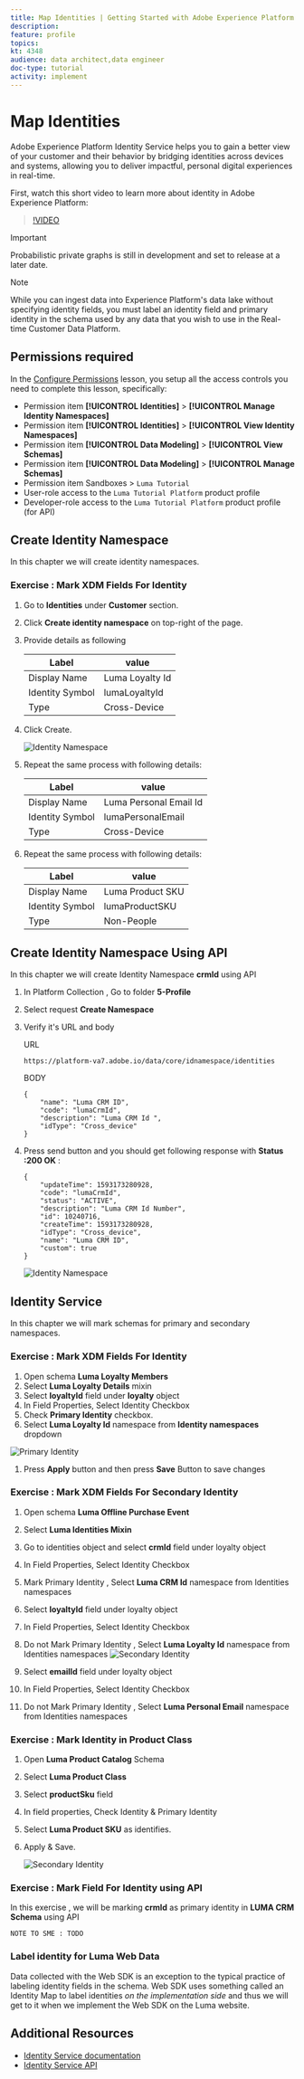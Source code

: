 ```yaml
---
title: Map Identities | Getting Started with Adobe Experience Platform for Data Architects and Data Engineers
description: 
feature: profile
topics: 
kt: 4348
audience: data architect,data engineer
doc-type: tutorial
activity: implement
---
```


# Map Identities

Adobe Experience Platform Identity Service helps you to gain a better view of your customer and their behavior by bridging identities across devices and systems, allowing you to deliver impactful, personal digital experiences in real-time. 

First, watch this short video to learn more about identity in Adobe Experience Platform:
>[!VIDEO](https://video.tv.adobe.com/v/27841?quality=12&learn=on)

>[!IMPORTANT]
>
>Probabilistic private graphs is still in development and set to release at a later date.

>[!NOTE]
>
>While you can ingest data into Experience Platform's data lake without specifying identity fields, you must label an identity field and primary identity in the schema used by any data that you wish to use in the Real-time Customer Data Platform.

## Permissions required

In the [Configure Permissions](configure-permissions.md) lesson, you setup all the access controls you need to complete this lesson, specifically:

* Permission item **[!UICONTROL Identities]** > **[!UICONTROL Manage Identity Namespaces]**
* Permission item **[!UICONTROL Identities]** > **[!UICONTROL View Identity Namespaces]**
* Permission item **[!UICONTROL Data Modeling]** > **[!UICONTROL View Schemas]**
* Permission item **[!UICONTROL Data Modeling]** > **[!UICONTROL Manage Schemas]**
* Permission item Sandboxes > `Luma Tutorial`
* User-role access to the `Luma Tutorial Platform` product profile
* Developer-role access to the `Luma Tutorial Platform` product profile (for API)

## Create Identity Namespace

In this chapter we will create identity namespaces.


### Exercise : Mark XDM Fields For Identity

1. Go to **Identities** under **Customer** section.
1. Click **Create identity namespace** on top-right of the page.
1. Provide details as following
   
    | Label         |  value    |  
    |---------------|-----------|
    | Display Name  | Luma Loyalty Id    | 
    | Identity Symbol| lumaLoyaltyId    |  
    | Type           | Cross-Device      |  

1. Click Create.

    ![Identity Namespace ](assets/identity-createNamespace.png)

1. Repeat the same process with following details:

    | Label         |  value    |  
    |---------------|-----------|
    | Display Name  | Luma Personal Email Id    | 
    | Identity Symbol| lumaPersonalEmail    |  
    | Type           | Cross-Device      | 


1. Repeat the same process with following details:

    | Label         |  value    |  
    |---------------|-----------|
    | Display Name  | Luma Product SKU    | 
    | Identity Symbol| lumaProductSKU   |  
    | Type           | Non-People     | 


## Create Identity Namespace Using API

In this chapter we will create Identity Namespace **crmId** using API


1. In Platform Collection , Go to folder **5-Profile** 
1. Select request **Create Namespace**
1. Verify it's URL and body

    URL

    ```
    https://platform-va7.adobe.io/data/core/idnamespace/identities
    ```

    BODY

    ```
    {
        "name": "Luma CRM ID",
        "code": "lumaCrmId",
        "description": "Luma CRM Id ",
        "idType": "Cross_device"
    }
    ```

1. Press send button and you should get  following response with **Status :200 OK** : 

    ```
    {
        "updateTime": 1593173280928,
        "code": "lumaCrmId",
        "status": "ACTIVE",
        "description": "Luma CRM Id Number",
        "id": 10240716,
        "createTime": 1593173280928,
        "idType": "Cross_device",
        "name": "Luma CRM ID",
        "custom": true
    }
    ```

    ![Identity Namespace](assets/identity-createUsingApi.png)

## Identity Service

In this chapter we will mark schemas for primary and secondary namespaces.

### Exercise : Mark XDM Fields For Identity

1. Open schema **Luma Loyalty Members**
1. Select **Luma Loyalty Details** mixin
1. Select **loyaltyId** field under **loyalty** object
1. In Field Properties, Select Identity Checkbox
1. Check **Primary Identity** checkbox.
1. Select **Luma Loyalty Id** namespace from **Identity namespaces** dropdown

![Primary Identity ](assets/identity-loyalty-primary.png)

1. Press **Apply** button and then press **Save** Button to save changes


### Exercise : Mark XDM Fields For Secondary Identity

1. Open schema **Luma Offline Purchase Event** 
1. Select **Luma Identities Mixin**
1. Go to identities object and select **crmId** field under loyalty object
1. In Field Properties, Select Identity Checkbox
1. Mark Primary Identity , Select **Luma CRM Id** namespace from Identities namespaces
   
1. Select **loyaltyId** field under loyalty object
1. In Field Properties, Select Identity Checkbox
1. Do not Mark Primary Identity , Select **Luma Loyalty Id** namespace from Identities namespaces
    ![Secondary Identity ](assets/identity-offlinePurchase-secondary.png)
    
1.  Select **emailId** field under loyalty object
1. In Field Properties, Select Identity Checkbox
1. Do not Mark Primary Identity , Select **Luma Personal Email** namespace from Identities namespaces




### Exercise : Mark Identity in Product Class

1. Open **Luma Product Catalog** Schema
1. Select **Luma Product Class**
1. Select **productSku** field 
1. In field properties, Check Identity & Primary Identity
1. Select **Luma Product SKU** as identifies.
1. Apply & Save.

    ![Secondary Identity ](assets/identity-products-productSKU.png)


### Exercise : Mark Field For Identity using API 

In this exercise , we will be marking **crmId** as primary identity in **LUMA CRM Schema** using API

```
NOTE TO SME : TODO 
```

### Label identity for Luma Web Data

Data collected with the Web SDK is an exception to the typical practice of labeling identity fields in the schema. Web SDK uses something called an Identity Map to label identities *on the implementation side* and thus we will get to it when we implement the Web SDK on the Luma website.

## Additional Resources

* [Identity Service documentation](https://docs.adobe.com/content/help/en/experience-platform/identity/home.html)
* [Identity Service API](https://www.adobe.io/apis/experienceplatform/home/api-reference.html#!acpdr/swagger-specs/id-service-api.yaml)